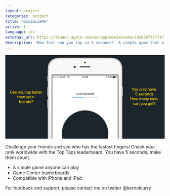 ```yaml
---
layout: project
categories: project
title: "minimizeMe"
active: 1
language: ios
external_url: https://itunes.apple.com/us/app/minimizeme/id1038775771?ls=1&mt=8
description: "How fast can you tap in 5 seconds?  A simple game that will chalange you and your friends."
---
```


![minimizeMe](/img/projects/minimize-me/main.jpg "a simple game to play with your friends")


Challenge your friends and see who has the fastest fingers!  Check your rank worldwide with the Top Taps leaderboard.  You have 5 seconds; make them count.

- A simple game anyone can play
- Game Center leaderboards
- Compatible with iPhone and iPad

For feedback and support, please contact me on twitter @kernelcurry